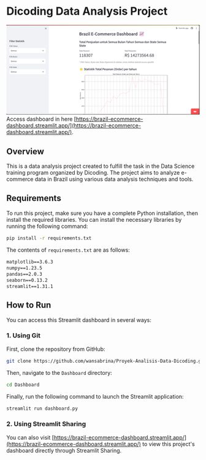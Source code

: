 # Dicoding Data Analysis Project

![alt text](dashboard.png)
Access dashboard in here [https://brazil-ecommerce-dashboard.streamlit.app/](https://brazil-ecommerce-dashboard.streamlit.app/).

## Overview
This is a data analysis project created to fulfill the task in the Data Science training program organized by Dicoding. The project aims to analyze e-commerce data in Brazil using various data analysis techniques and tools.

## Requirements
To run this project, make sure you have a complete Python installation, then install the required libraries. You can install the necessary libraries by running the following command:

```bash
pip install -r requirements.txt
```

The contents of `requirements.txt` are as follows:

```plaintext
matplotlib==3.6.3
numpy==1.23.5
pandas==2.0.3
seaborn==0.13.2
streamlit==1.31.1
```

## How to Run
You can access this Streamlit dashboard in several ways:

### 1. Using Git
First, clone the repository from GitHub:

```bash
git clone https://github.com/wansabrina/Proyek-Analisis-Data-Dicoding.git
```

Then, navigate to the `Dashboard` directory:

```bash
cd Dashboard
```

Finally, run the following command to launch the Streamlit application:

```bash
streamlit run dashboard.py
```

### 2. Using Streamlit Sharing
You can also visit [https://brazil-ecommerce-dashboard.streamlit.app/](https://brazil-ecommerce-dashboard.streamlit.app/) to view this project's dashboard directly through Streamlit Sharing.
